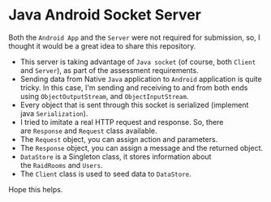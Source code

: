 # Java Android Socket Server

Both the `Android App` and the `Server` were not required for submission, so, I thought it would be a great idea to share this repository.
- This server is taking advantage of `Java socket` (of course, both `Client` and `Server`), as part of the assessment requirements.
- Sending data from Native `Java` application to `Android` application is quite tricky. In this case, I'm sending and receiving to and from both ends using `ObjectOutputStream`, and `ObjectInputStream`.
- Every object that is sent through this socket is serialized (implement java `Serialization`).
- I tried to imitate a real HTTP request and response. So, there are `Response` and `Request` class available.
- The `Request` object, you can assign action and parameters.
- The `Response` object, you can assign a message and the returned object.
- `DataStore` is a Singleton class, it stores information about the `RaidRooms` and `Users`.
- The `Client` class is used to seed data to `DataStore`.

Hope this helps.
